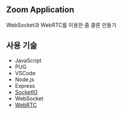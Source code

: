 ## Zoom Application

WebSocket과 WebRTC를 이용한 줌 클론 만들기 






## 사용 기술
- JavaScript
- PUG
- VSCode
- Node.js
- Express
- [SocketIO](https://socket.io/)
- WebSocket
- [WebRTC](https://webrtc.org/?hl=ko)


